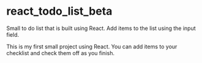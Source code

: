 # react_todo_list_beta
Small to do list that is built using React. Add items to the list using the input field.

This is my first small project using React. You can add items to your checklist and check them off as you finish.
